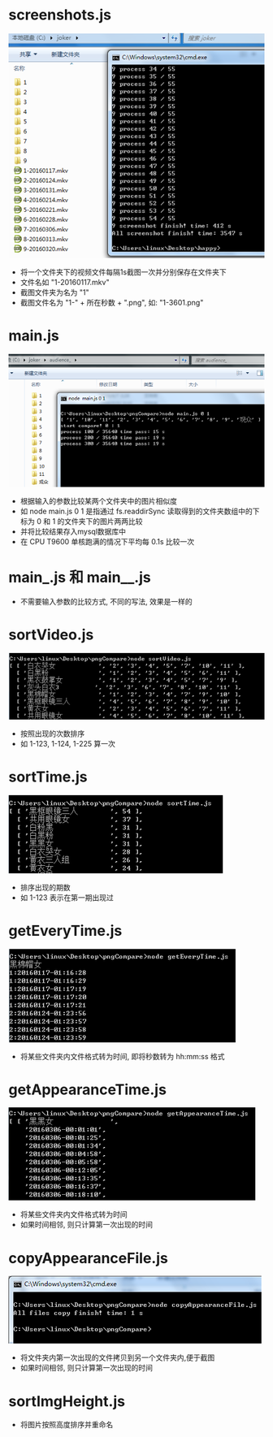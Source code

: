 ﻿# screenshots.js


![image](https://github.com/llwslc/VideoCompare/blob/master/Screenshots/screenshotjs.png)


* 将一个文件夹下的视频文件每隔1s截图一次并分别保存在文件夹下
* 文件名如 "1-20160117.mkv"
* 截图文件夹为名为 "1"
* 截图文件名为 "1-" + 所在秒数 + ".png", 如: "1-3601.png"



# main.js


![image](https://github.com/llwslc/VideoCompare/blob/master/Screenshots/main.png)


* 根据输入的参数比较某两个文件夹中的图片相似度
* 如 node main.js 0 1 是指通过 fs.readdirSync 读取得到的文件夹数组中的下标为 0 和 1 的文件夹下的图片两两比较
* 并将比较结果存入mysql数据库中
* 在 CPU T9600 单核跑满的情况下平均每 0.1s 比较一次


# main_.js 和 main__.js

* 不需要输入参数的比较方式, 不同的写法, 效果是一样的



# sortVideo.js


![image](https://github.com/llwslc/VideoCompare/blob/master/Screenshots/sortVideo.png)


* 按照出现的次数排序
* 如 1-123, 1-124, 1-225 算一次



# sortTime.js


![image](https://github.com/llwslc/VideoCompare/blob/master/Screenshots/sortTime.png)


* 排序出现的期数
* 如 1-123 表示在第一期出现过



# getEveryTime.js


![image](https://github.com/llwslc/VideoCompare/blob/master/Screenshots/getEveryTime.png)


* 将某些文件夹内文件格式转为时间, 即将秒数转为 hh:mm:ss 格式



# getAppearanceTime.js


![image](https://github.com/llwslc/VideoCompare/blob/master/Screenshots/getAppearanceTime.png)


* 将某些文件夹内文件格式转为时间
* 如果时间相邻, 则只计算第一次出现的时间



# copyAppearanceFile.js


![image](https://github.com/llwslc/VideoCompare/blob/master/Screenshots/copyAppearanceFile.png)


* 将文件夹内第一次出现的文件拷贝到另一个文件夹内,便于截图
* 如果时间相邻, 则只计算第一次出现的时间


# sortImgHeight.js

* 将图片按照高度排序并重命名

